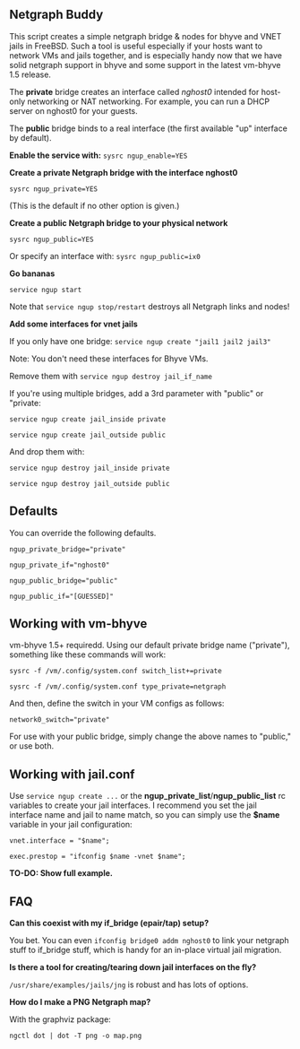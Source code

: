## Netgraph Buddy

This script creates a simple netgraph bridge & nodes for bhyve and VNET jails in FreeBSD. Such a tool is useful especially if your hosts want to network VMs and jails together, and is especially handy now that we have solid netgraph support in bhyve and some support in the latest vm-bhyve 1.5 release.

The **private** bridge creates an interface called *nghost0* intended for host-only networking or NAT networking. For example, you can run a DHCP server on nghost0 for your guests.

The **public** bridge binds to a real interface (the first available "up" interface by default).

**Enable the service with:** `sysrc ngup_enable=YES`


**Create a private Netgraph bridge with the interface nghost0**

`sysrc ngup_private=YES`

(This is the default if no other option is given.)


**Create a public Netgraph bridge to your physical network**

`sysrc ngup_public=YES`

Or specify an interface with: `sysrc ngup_public=ix0`


**Go bananas**

`service ngup start`

Note that `service ngup stop/restart` destroys all Netgraph links and nodes!


**Add some interfaces for vnet jails**

If you only have one bridge: `service ngup create "jail1 jail2 jail3"`

Note: You don't need these interfaces for Bhyve VMs.

Remove them with `service ngup destroy jail_if_name`


If you're using multiple bridges, add a 3rd parameter with "public" or "private:

`service ngup create jail_inside private`

`service ngup create jail_outside public`

And drop them with:

`service ngup destroy jail_inside private`

`service ngup destroy jail_outside public`


## Defaults

You can override the following defaults.

`ngup_private_bridge="private"`

`ngup_private_if="nghost0"`

`ngup_public_bridge="public"`

`ngup_public_if="[GUESSED]"`


## Working with vm-bhyve

vm-bhyve 1.5+ requiredd. Using our default private bridge name ("private"), something like these commands will work:

`sysrc -f /vm/.config/system.conf switch_list+=private`

`sysrc -f /vm/.config/system.conf type_private=netgraph`

And then, define the switch in your VM configs as follows:

`network0_switch="private"`

For use with your public bridge, simply change the above names to "public," or use both.


## Working with jail.conf

Use `service ngup create ...` or the **ngup_private_list**/**ngup_public_list** rc variables to create your jail interfaces. I recommend you set the jail interface name and jail to name match, so you can simply use the **$name** variable in your jail configuration:

`vnet.interface = "$name";`

`exec.prestop = "ifconfig $name -vnet $name";`

**TO-DO: Show full example.**


## FAQ

**Can this coexist with my if_bridge (epair/tap) setup?**

You bet. You can even `ifconfig bridge0 addm nghost0` to link your netgraph stuff to if_bridge stuff, which is handy for an in-place virtual jail migration.


**Is there a tool for creating/tearing down jail interfaces on the fly?**

`/usr/share/examples/jails/jng` is robust and has lots of options.


**How do I make a PNG Netgraph map?**

With the graphviz package:

`ngctl dot | dot -T png -o map.png`
